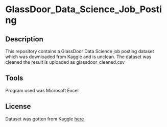 # GlassDoor_Data_Science_Job_Posting

## Description
This repository contains a GlassDoor Data Science job posting dataset which was downloaded from Kaggle and is unclean. The dataset was cleaned the result is uploaded as glassdoor_cleaned.csv

## Tools 
Program used was Microsoft Excel

## License 
Dataset was gotten from Kaggle [here](https://www.kaggle.com/datasets/rashikrahmanpritom/data-science-job-posting-on-glassdoor?select=Uncleaned_DS_jobs.csv)
